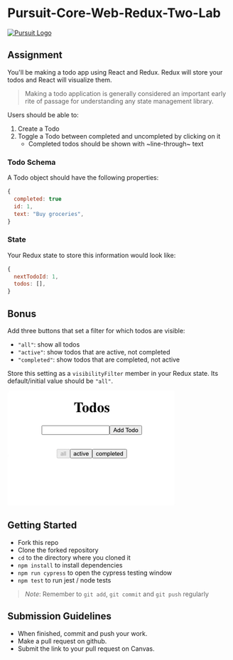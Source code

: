 # Pursuit-Core-Web-Redux-Two-Lab

[![Pursuit Logo](https://avatars1.githubusercontent.com/u/5825944?s=200&v=4)](https://pursuit.org)

## Assignment

You'll be making a todo app using React and Redux.
Redux will store your todos and React will visualize them.

> Making a todo application is generally considered an important early rite of passage for understanding any state management library.

Users should be able to:

1. Create a Todo
2. Toggle a Todo between completed and uncompleted by clicking on it
   - Completed todos should be shown with ~line-through~ text

### Todo Schema

A Todo object should have the following properties:

```js
{
  completed: true
  id: 1,
  text: "Buy groceries",
}
```

### State

Your Redux state to store this information would look like:

```js
{
  nextTodoId: 1,
  todos: [],
}
```

## Bonus

Add three buttons that set a filter for which todos are visible:

- `"all"`: show all todos
- `"active"`: show todos that are active, not completed
- `"completed"`: show todos that are completed, not active

Store this setting as a `visibilityFilter` member in your Redux state.
Its default/initial value should be `"all"`.

![using the todo app](./todoApp.gif)

## Getting Started

- Fork this repo
- Clone the forked repository
- `cd` to the directory where you cloned it
- `npm install` to install dependencies
- `npm run cypress` to open the cypress testing window
- `npm test` to run jest / node tests

> _Note_: Remember to `git add`, `git commit` and `git push` regularly

## Submission Guidelines

- When finished, commit and push your work.
- Make a pull request on github.
- Submit the link to your pull request on Canvas.
